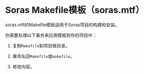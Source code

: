 # Soras Makefile模板（soras.mtf）

soras.mft的Makefile模板适用于Soras项目的构建和安装。

你需要处理以下事务来应用模板到你的项目中：

1. 复制`Makefile`到项目根目录。

2. 重命名回`Makefile`或`makefile`。

3. 修改内容。